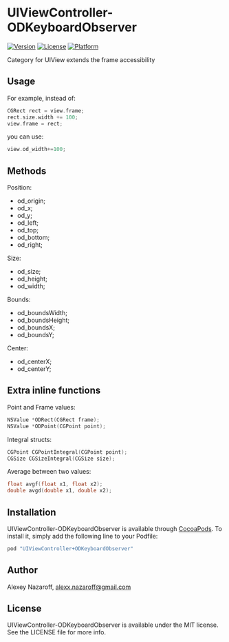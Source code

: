 # UIViewController-ODKeyboardObserver

[![Version](https://img.shields.io/cocoapods/v/UIViewController+ODKeyboardObserver.svg?style=flat)](http://cocoapods.org/pods/UIViewController+ODKeyboardObserver)
[![License](https://img.shields.io/cocoapods/l/UIViewController+ODKeyboardObserver.svg?style=flat)](http://cocoapods.org/pods/UIViewController+ODKeyboardObserver)
[![Platform](https://img.shields.io/cocoapods/p/UIViewController+ODKeyboardObserver.svg?style=flat)](http://cocoapods.org/pods/UIViewController+ODKeyboardObserver)

Category for UIView extends the frame accessibility

## Usage

For example, instead of:
```objective-c
CGRect rect = view.frame;
rect.size.width += 100;
view.frame = rect;
```

you can use:
```objective-c
view.od_width+=100;
```

## Methods

Position:
   * od_origin;
   * od_x;
   * od_y;
   * od_left;
   * od_top;
   * od_bottom;
   * od_right;

Size:
   * od_size;
   * od_height;
   * od_width;

Bounds:
   * od_boundsWidth;
   * od_boundsHeight;
   * od_boundsX;
   * od_boundsY;

Center:
   * od_centerX;
   * od_centerY;

## Extra inline functions

Point and Frame values:
```objective-c
NSValue *ODRect(CGRect frame);
NSValue *ODPoint(CGPoint point);
```

Integral structs:
```objective-c
CGPoint CGPointIntegral(CGPoint point);
CGSize CGSizeIntegral(CGSize size);
```

Average between two values:
```objective-c
float avgf(float x1, float x2);
double avgd(double x1, double x2);
```

## Installation

UIViewController-ODKeyboardObserver is available through [CocoaPods](http://cocoapods.org). To install
it, simply add the following line to your Podfile:

```ruby
pod "UIViewController+ODKeyboardObserver"
```

## Author

Alexey Nazaroff, alexx.nazaroff@gmail.com

## License

UIViewController-ODKeyboardObserver is available under the MIT license. See the LICENSE file for more info.
